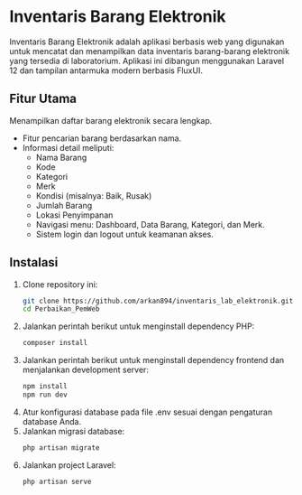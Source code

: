 # Inventaris Barang Elektronik
Inventaris Barang Elektronik adalah aplikasi berbasis web yang digunakan untuk mencatat dan menampilkan data inventaris barang-barang elektronik yang tersedia di laboratorium. Aplikasi ini dibangun menggunakan Laravel 12 dan tampilan antarmuka modern berbasis FluxUI.

## Fitur Utama
Menampilkan daftar barang elektronik secara lengkap.

* Fitur pencarian barang berdasarkan nama.
* Informasi detail meliputi:
    * Nama Barang
    * Kode
    * Kategori
    * Merk
    * Kondisi (misalnya: Baik, Rusak)
    * Jumlah Barang
    * Lokasi Penyimpanan
    * Navigasi menu: Dashboard, Data Barang, Kategori, dan Merk.
    * Sistem login dan logout untuk keamanan akses.

## Instalasi
1. Clone repository ini:
   ```bash
   git clone https://github.com/arkan894/inventaris_lab_elektronik.git
   cd Perbaikan_PemWeb
   
2. Jalankan perintah berikut untuk menginstall dependency PHP:
   ```bash
   composer install

3. Jalankan perintah berikut untuk menginstall dependency frontend dan menjalankan development server:
   ```bash
   npm install
   npm run dev

4. Atur konfigurasi database pada file .env sesuai dengan pengaturan database Anda.
5. Jalankan migrasi database:
   ```bash
   php artisan migrate
   
6. Jalankan project Laravel:
   ```bash
   php artisan serve



